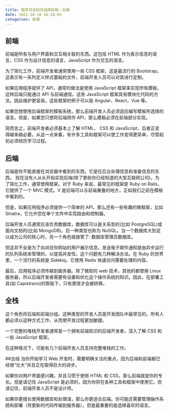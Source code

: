 ```yaml
---
title: 程序员该如何选择前端｜后端
date: 2021-10-18 16:28:03
categories: 前端
---
```

## 前端
前端是所有与用户界面和交互相关联的东西。这包括 HTML 作为表示信息的语言，CSS 作为设计信息的语言，JavaScript 作为交互的语言。

为了简化工作，前端开发者通常使用一些 CSS 框架，这是最流行的 Bootstrap。这表示有一系列定义样式基础的文件，前端开发人员可以对其进行定制。

如果应用程序提供了 API，通常的做法是使用 JavaScript 框架来实现所有模板，这样后端只能通过 API 与前端通信。这些 JavaScript 框架具有模块化代码的方法，因此维护更容易。这些框架的例子可以是 Angular，React，Vue 等。

如果您想使用后端框架的模板系统，那么前端开发人员必须适应编写模板所选择的语言。但是，如果您只想将后端用作 API，那么模板必须在前端部分实现。

简而言之，前端开发者必须基本上了解 HTML、 CSS 和 JavaScript，后者正变得越来越必要。从这一点来看，有许多工具和框架可以使工作变得更简单，尽管起初必须经历学习过程。

## 后端
后端是你不能直接在浏览器中看到的东西。它是在后台处理信息和准备信息的东西。
现在没有人从头开始实现后端(除了那些你已经知道的大型互联网公司)。为了简化工作，通常使用框架。对于 Ruby 来说，最常见的框架是 Ruby on Rails，它提供了一个 MVC 模式。V 是后端可以与前端重叠的地方，正如我们之前在模板中看到的。

但是，如果应用程序必须提供一个简单的 API，那么还有一些有趣的微框架，比如 Sinatra，它允许您在单个文件中实现路由和控制器。

后端开发人员通常应该负责数据库，数据库可以是关系型的(比如 PostgreSQL)或面向文档的(比如 MongoDB)。后一种类型也称为 NoSQL。当一个数据库大到足以成为公司的核心时，另一个角色就接管了: 数据库管理员数据库。

但这并不全是为了向浏览你网站的用户展示信息。发送电子邮件通知是由异步运行的队列系统来管理的，以提高并发性。这个问题有几种解决办法。在 Ruby 的世界里，一个流行的系统是 Sidekiq，它使用 Redis 快速访问需要处理的内容。

最后，应用程序必须传输到服务器。除了微软的 web 技术，其他的都使用 Linux 服务器，所以后端开发者需要有设置和优化这个操作系统的知识。因此，在部署工具(如 Capistrano)的帮助下，只有更改才会被转移。

## 全栈
这个角色将后端和前端分组。这种类型的开发人员是开发团队中最常见的。所有人都必须以这种方式工作，从而使开发过程更加敏捷。

一个完整的堆栈开发者通常是一个拥有前端知识的后端开发者，深入了解 CSS 和一些 JavaScript 框架。

在这种情况下，可能有几个前端开发人员支持完整堆栈的工作。

##总结
当你开始学习 Web 开发时，需要明确关注的重点，因为后端和前端都已经很“壮大”并且正在取得巨大的进步。

如果你对用户界面感兴趣，并且习惯于使用 HTML 和 CSS，那么前端就是你的专长。但是请记住 JavaScript 是必须的，因为你将在各种工具和框架中使用它。但请记住，前端开发人员不是设计师。

如果你更擅长使用数据库和处理请，那么你更适合后端。你可能还需要管理操作系统和部署（将更新的代码传输到服务器）。但是最重要的是选择喜欢的语言。